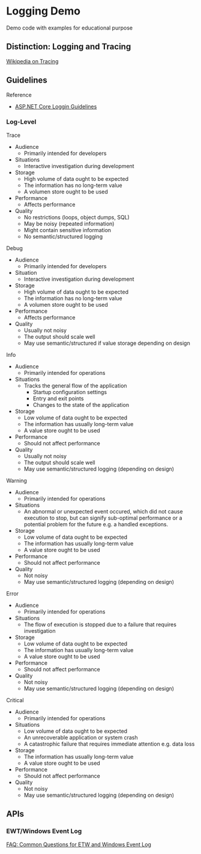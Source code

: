 # Logging Demo

Demo code with examples for educational purpose

## Distinction: Logging and Tracing

[Wikipedia on Tracing](https://en.wikipedia.org/wiki/Tracing_%28software%29)

## Guidelines

Reference
- [ASP.NET Core Loggin Guidelines](https://github.com/aspnet/Logging/wiki/Guidelines)

### Log-Level

Trace
- Audience
  - Primarily intended for developers
- Situations
  - Interactive investigation during development
- Storage
  - High volume of data ought to be expected
  - The information has no long-term value
  - A volumen store ought to be used
- Performance
  - Affects performance
- Quality
  - No restrictions (loops, object dumps, SQL)
  - May be noisy (repeated information)
  - Might contain sensitive information
  - No semantic/structured logging

Debug
- Audience
  - Primarily intended for developers
- Situation
  - Interactive investigation during development
- Storage
  - High volume of data ought to be expected
  - The information has no long-term value
  - A volumen store ought to be used
- Performance
  - Affects performance
- Quality
  - Usually not noisy
  - The output should scale well
  - May use semantic/structured if value storage depending on design 

Info
- Audience
  - Primarily intended for operations
- Situations
  - Tracks the general flow of the application
    - Startup configuration settings
    - Entry and exit points
    - Changes to the state of the application
- Storage
  - Low volume of data ought to be expected
  - The information has usually long-term value
  - A value store ought to be used
- Performance
  - Should not affect performance
- Quality
  - Usually not noisy
  - The output should scale well
  - May use semantic/structured logging (depending on design)

Warning
- Audience
  - Primarily intended for operations
- Situations
  - An abnormal or unexpected event occured, which did not cause execution to stop, but can signify sub-optimal performance or a potential problem for the future e.g. a handled exceptions.
- Storage
  - Low volume of data ought to be expected
  - The information has usually long-term value
  - A value store ought to be used
- Performance
  - Should not affect performance
- Quality
  - Not noisy
  - May use semantic/structured logging (depending on design)

Error
- Audience
  - Primarily intended for operations
- Situations
  - The flow of execution is stopped due to a failure that requires investigation
- Storage
  - Low volume of data ought to be expected
  - The information has usually long-term value
  - A value store ought to be used
- Performance
  - Should not affect performance
- Quality
  - Not noisy
  - May use semantic/structured logging (depending on design)

Critical
- Audience
  - Primarily intended for operations
- Situations
  - Low volume of data ought to be expected
  - An unrecoverable application or system crash
  - A catastrophic failure that requires immediate attention e.g. data loss
- Storage
  - The information has usually long-term value
  - A value store ought to be used
- Performance
  - Should not affect performance
- Quality
  - Not noisy
  - May use semantic/structured logging (depending on design)

## APIs

### EWT/Windows Event Log

[FAQ: Common Questions for ETW and Windows Event Log](https://social.msdn.microsoft.com/Forums/en-US/a1aa1350-41a0-4490-9ae3-9b4520aeb9d4/faq-common-questions-for-etw-and-windows-event-log?forum=etw)